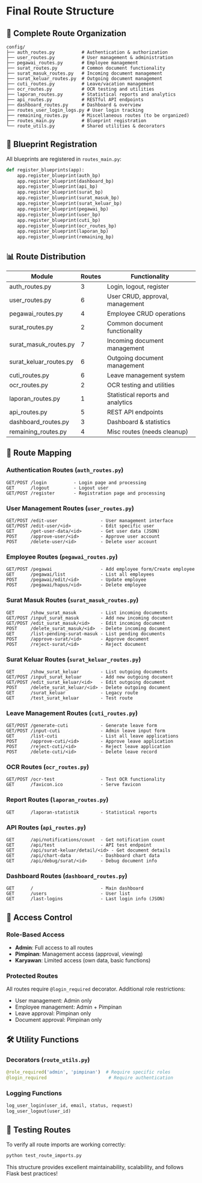 # Final Route Structure

## 📁 Complete Route Organization

```
config/
├── auth_routes.py          # Authentication & authorization
├── user_routes.py          # User management & administration  
├── pegawai_routes.py       # Employee management
├── surat_routes.py         # Common document functionality
├── surat_masuk_routes.py   # Incoming document management
├── surat_keluar_routes.py  # Outgoing document management
├── cuti_routes.py          # Leave/vacation management
├── ocr_routes.py           # OCR testing and utilities
├── laporan_routes.py       # Statistical reports and analytics
├── api_routes.py           # RESTful API endpoints
├── dashboard_routes.py     # Dashboard & overview
├── routes_user_login_logs.py # User login tracking
├── remaining_routes.py     # Miscellaneous routes (to be organized)
├── routes_main.py          # Blueprint registration
└── route_utils.py          # Shared utilities & decorators
```

## 🔄 Blueprint Registration

All blueprints are registered in `routes_main.py`:

```python
def register_blueprints(app):
    app.register_blueprint(auth_bp)
    app.register_blueprint(dashboard_bp)
    app.register_blueprint(api_bp)
    app.register_blueprint(surat_bp)
    app.register_blueprint(surat_masuk_bp)
    app.register_blueprint(surat_keluar_bp)
    app.register_blueprint(pegawai_bp)
    app.register_blueprint(user_bp)
    app.register_blueprint(cuti_bp)
    app.register_blueprint(ocr_routes_bp)
    app.register_blueprint(laporan_bp)
    app.register_blueprint(remaining_bp)
```

## 📊 Route Distribution

| Module | Routes | Functionality |
|--------|--------|---------------|
| auth_routes.py | 3 | Login, logout, register |
| user_routes.py | 6 | User CRUD, approval, management |
| pegawai_routes.py | 4 | Employee CRUD operations |
| surat_routes.py | 2 | Common document functionality |
| surat_masuk_routes.py | 7 | Incoming document management |
| surat_keluar_routes.py | 6 | Outgoing document management |
| cuti_routes.py | 6 | Leave management system |
| ocr_routes.py | 2 | OCR testing and utilities |
| laporan_routes.py | 1 | Statistical reports and analytics |
| api_routes.py | 5 | REST API endpoints |
| dashboard_routes.py | 3 | Dashboard & statistics |
| remaining_routes.py | 4 | Misc routes (needs cleanup) |

## 🔗 Route Mapping

### Authentication Routes (`auth_routes.py`)
```
GET/POST /login          - Login page and processing
GET      /logout         - Logout user
GET/POST /register       - Registration page and processing
```

### User Management Routes (`user_routes.py`)
```
GET/POST /edit-user                - User management interface
GET/POST /edit-user/<id>           - Edit specific user
GET      /get-user-data/<id>       - Get user data (JSON)
POST     /approve-user/<id>        - Approve user account
POST     /delete-user/<id>         - Delete user account
```

### Employee Routes (`pegawai_routes.py`)
```
GET/POST /pegawai                  - Add employee form/Create employee
GET      /pegawai/list             - List all employees
POST     /pegawai/edit/<id>        - Update employee
POST     /pegawai/hapus/<id>       - Delete employee
```

### Surat Masuk Routes (`surat_masuk_routes.py`)
```
GET      /show_surat_masuk         - List incoming documents
GET/POST /input_surat_masuk        - Add new incoming document
GET/POST /edit_surat_masuk/<id>    - Edit incoming document
POST     /delete_surat_masuk/<id>  - Delete incoming document
GET      /list-pending-surat-masuk - List pending documents
POST     /approve-surat/<id>       - Approve document
POST     /reject-surat/<id>        - Reject document
```

### Surat Keluar Routes (`surat_keluar_routes.py`)
```
GET      /show_surat_keluar        - List outgoing documents
GET/POST /input_surat_keluar       - Add new outgoing document
GET/POST /edit_surat_keluar/<id>   - Edit outgoing document
POST     /delete_surat_keluar/<id> - Delete outgoing document
GET      /surat_keluar             - Legacy route
GET      /test_surat_keluar        - Test route
```

### Leave Management Routes (`cuti_routes.py`)
```
GET/POST /generate-cuti            - Generate leave form
GET/POST /input-cuti               - Admin leave input form
GET      /list-cuti                - List all leave applications
POST     /approve-cuti/<id>        - Approve leave application
POST     /reject-cuti/<id>         - Reject leave application
POST     /delete-cuti/<id>         - Delete leave record
```

### OCR Routes (`ocr_routes.py`)
```
GET/POST /ocr-test                 - Test OCR functionality
GET      /favicon.ico              - Serve favicon
```

### Report Routes (`laporan_routes.py`)
```
GET      /laporan-statistik        - Statistical reports
```

### API Routes (`api_routes.py`)
```
GET      /api/notifications/count  - Get notification count
GET      /api/test                 - API test endpoint
GET      /api/surat-keluar/detail/<id> - Get document details
GET      /api/chart-data           - Dashboard chart data
GET      /api/debug/surat/<id>     - Debug document info
```

### Dashboard Routes (`dashboard_routes.py`)
```
GET      /                         - Main dashboard
GET      /users                    - User list
GET      /last-logins              - Last login info (JSON)
```

## 🔐 Access Control

### Role-Based Access
- **Admin**: Full access to all routes
- **Pimpinan**: Management access (approval, viewing)
- **Karyawan**: Limited access (own data, basic functions)

### Protected Routes
All routes require `@login_required` decorator. Additional role restrictions:
- User management: Admin only
- Employee management: Admin + Pimpinan
- Leave approval: Pimpinan only
- Document approval: Pimpinan only

## 🛠 Utility Functions

### Decorators (`route_utils.py`)
```python
@role_required('admin', 'pimpinan')  # Require specific roles
@login_required                       # Require authentication
```

### Logging Functions
```python
log_user_login(user_id, email, status, request)
log_user_logout(user_id)
```

## 🚀 Testing Routes

To verify all route imports are working correctly:

```bash
python test_route_imports.py
```

This structure provides excellent maintainability, scalability, and follows Flask best practices!